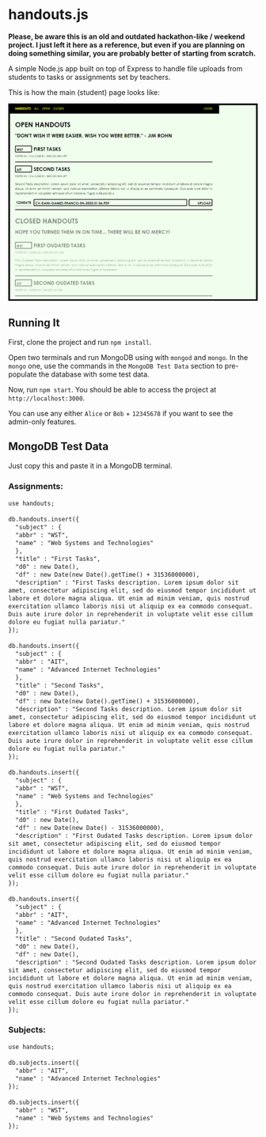 handouts.js
===========

**Please, be aware this is an old and outdated hackathon-like / weekend project. I just left it here as a reference, but even if you are planning on doing something similar, you are probably better of starting from scratch.**

A simple Node.js app built on top of Express to handle file uploads from students to tasks or assignments set by teachers.

This is how the main (student) page looks like:

<img src="./static/screenshots/main-page-screenshot.png" />


Running It
----------

First, clone the project and run `npm install`.

Open two terminals and run MongoDB using with `mongod` and `mongo`. In the `mongo` one, use the commands in the `MongoDB Test Data` section to pre-populate the database with some test data.

Now, run `npm start`. You should be able to access the project at `http://localhost:3000`.    

You can use any either `Alice` or `Bob` + `12345678` if you want to see the admin-only features.


MongoDB Test Data
-----------------

Just copy this and paste it in a MongoDB terminal.

### Assignments:

    use handouts;

    db.handouts.insert({
      "subject" : {
      "abbr" : "WST",
      "name" : "Web Systems and Technologies"
      },
      "title" : "First Tasks",
      "d0" : new Date(),
      "df" : new Date(new Date().getTime() + 31536000000),
      "description" : "First Tasks description. Lorem ipsum dolor sit amet, consectetur adipiscing elit, sed do eiusmod tempor incididunt ut labore et dolore magna aliqua. Ut enim ad minim veniam, quis nostrud exercitation ullamco laboris nisi ut aliquip ex ea commodo consequat. Duis aute irure dolor in reprehenderit in voluptate velit esse cillum dolore eu fugiat nulla pariatur."
    });
    
    db.handouts.insert({
      "subject" : {
      "abbr" : "AIT",
      "name" : "Advanced Internet Technologies"
      },
      "title" : "Second Tasks",
      "d0" : new Date(),
      "df" : new Date(new Date().getTime() + 31536000000),
      "description" : "Second Tasks description. Lorem ipsum dolor sit amet, consectetur adipiscing elit, sed do eiusmod tempor incididunt ut labore et dolore magna aliqua. Ut enim ad minim veniam, quis nostrud exercitation ullamco laboris nisi ut aliquip ex ea commodo consequat. Duis aute irure dolor in reprehenderit in voluptate velit esse cillum dolore eu fugiat nulla pariatur."
    });
    
    db.handouts.insert({
      "subject" : {
      "abbr" : "WST",
      "name" : "Web Systems and Technologies"
      },
      "title" : "First Oudated Tasks",
      "d0" : new Date(),
      "df" : new Date(new Date() - 31536000000),
      "description" : "First Oudated Tasks description. Lorem ipsum dolor sit amet, consectetur adipiscing elit, sed do eiusmod tempor incididunt ut labore et dolore magna aliqua. Ut enim ad minim veniam, quis nostrud exercitation ullamco laboris nisi ut aliquip ex ea commodo consequat. Duis aute irure dolor in reprehenderit in voluptate velit esse cillum dolore eu fugiat nulla pariatur."
    });
    
    db.handouts.insert({
      "subject" : {
      "abbr" : "AIT",
      "name" : "Advanced Internet Technologies"
      },
      "title" : "Second Oudated Tasks",
      "d0" : new Date(),
      "df" : new Date(),
      "description" : "Second Oudated Tasks description. Lorem ipsum dolor sit amet, consectetur adipiscing elit, sed do eiusmod tempor incididunt ut labore et dolore magna aliqua. Ut enim ad minim veniam, quis nostrud exercitation ullamco laboris nisi ut aliquip ex ea commodo consequat. Duis aute irure dolor in reprehenderit in voluptate velit esse cillum dolore eu fugiat nulla pariatur."
    });
    
### Subjects:

    use handouts;

    db.subjects.insert({
      "abbr" : "AIT",
      "name" : "Advanced Internet Technologies"
    });
    
    db.subjects.insert({
      "abbr" : "WST",
      "name" : "Web Systems and Technologies"
    });

